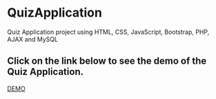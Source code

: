 # QuizApplication
Quiz Application project using HTML, CSS, JavaScript, Bootstrap, PHP, AJAX and MySQL
## Click on the link below to see the demo of the Quiz Application.
<a href="http://lockdownproject.000webhostapp.com/quizGenerator/index.php" target="_blank">DEMO</a>
